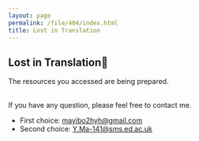 ```yaml
---
layout: page
permalink: /file/404/index.html
title: Lost in Translation
---
```


## Lost in Translation🍺

The resources you accessed are being prepared.

<br>If you have any question, please feel free to contact me.

- First choice: mayibo2hyh@gmail.com
- Second choice: Y.Ma-141@sms.ed.ac.uk

<br>
